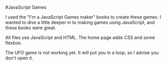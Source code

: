 #JavaScript Games

I used the "I'm a JavaScript Games maker" books to create these games. I wanted to dive a little deeper in to making games using JavaScript, and these books were great. 

All files use JavaScript and HTML. The home page adds CSS and some flexbox.

The UFO game is not working yet. It will put you in a loop, so I advise you don't open it.